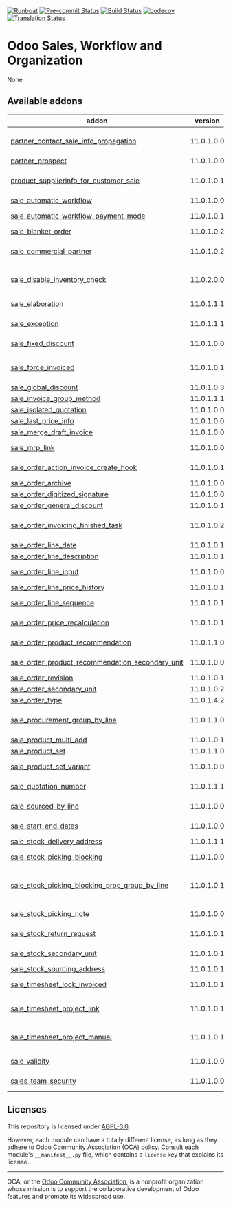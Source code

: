 
[![Runboat](https://img.shields.io/badge/runboat-Try%20me-875A7B.png)](https://runboat.odoo-community.org/builds?repo=OCA/https://github.com/OCA/sale-workflow&target_branch=11.0)
[![Pre-commit Status](https://github.com/OCA/https://github.com/OCA/sale-workflow/actions/workflows/pre-commit.yml/badge.svg?branch=11.0)](https://github.com/OCA/https://github.com/OCA/sale-workflow/actions/workflows/pre-commit.yml?query=branch%3A11.0)
[![Build Status](https://github.com/OCA/https://github.com/OCA/sale-workflow/actions/workflows/test.yml/badge.svg?branch=11.0)](https://github.com/OCA/https://github.com/OCA/sale-workflow/actions/workflows/test.yml?query=branch%3A11.0)
[![codecov](https://codecov.io/gh/OCA/https://github.com/OCA/sale-workflow/branch/11.0/graph/badge.svg)](https://codecov.io/gh/OCA/https://github.com/OCA/sale-workflow)
[![Translation Status](https://translation.odoo-community.org/widgets/https://github.com/OCA/sale-workflow-11-0/-/svg-badge.svg)](https://translation.odoo-community.org/engage/https://github.com/OCA/sale-workflow-11-0/?utm_source=widget)

<!-- /!\ do not modify above this line -->

# Odoo Sales, Workflow and Organization

None

<!-- /!\ do not modify below this line -->

<!-- prettier-ignore-start -->

[//]: # (addons)

Available addons
----------------
addon | version | maintainers | summary
--- | --- | --- | ---
[partner_contact_sale_info_propagation](partner_contact_sale_info_propagation/) | 11.0.1.0.0 |  | Propagate Salesperson and Sales Channel from Company to Contacts
[partner_prospect](partner_prospect/) | 11.0.1.0.0 |  | Partner Prospect
[product_supplierinfo_for_customer_sale](product_supplierinfo_for_customer_sale/) | 11.0.1.0.1 |  | Loads in every sale order line the customer code defined in the product
[sale_automatic_workflow](sale_automatic_workflow/) | 11.0.1.0.0 |  | Sale Automatic Workflow
[sale_automatic_workflow_payment_mode](sale_automatic_workflow_payment_mode/) | 11.0.1.0.1 |  | Sale Automatic Workflow - Payment Mode
[sale_blanket_order](sale_blanket_order/) | 11.0.1.0.2 |  | Blanket Orders
[sale_commercial_partner](sale_commercial_partner/) | 11.0.1.0.2 |  | Add stored related field 'Commercial Entity' on sale orders
[sale_disable_inventory_check](sale_disable_inventory_check/) | 11.0.2.0.0 |  | Disable warning 'Not enough inventory' when there isn't enough product stock
[sale_elaboration](sale_elaboration/) | 11.0.1.1.1 |  | Set an elaboration for any sale line
[sale_exception](sale_exception/) | 11.0.1.1.1 |  | Custom exceptions on sale order
[sale_fixed_discount](sale_fixed_discount/) | 11.0.1.0.0 |  | Allows to apply fixed amount discounts in sales orders.
[sale_force_invoiced](sale_force_invoiced/) | 11.0.1.0.1 |  | Allows to force the invoice status of the sales order to Invoiced
[sale_global_discount](sale_global_discount/) | 11.0.1.0.3 |  | Sale Global Discount
[sale_invoice_group_method](sale_invoice_group_method/) | 11.0.1.1.1 |  | Sale Invoice Group Method
[sale_isolated_quotation](sale_isolated_quotation/) | 11.0.1.0.0 |  | Sales - Isolated Quotation
[sale_last_price_info](sale_last_price_info/) | 11.0.1.0.0 |  | Product Last Price Info - Sale
[sale_merge_draft_invoice](sale_merge_draft_invoice/) | 11.0.1.0.0 |  | Sale Merge Draft Invoice
[sale_mrp_link](sale_mrp_link/) | 11.0.1.0.0 |  | Show manufacturing orders generated from sales order
[sale_order_action_invoice_create_hook](sale_order_action_invoice_create_hook/) | 11.0.1.0.1 |  | Sale Order Action Invoice Create Hook
[sale_order_archive](sale_order_archive/) | 11.0.1.0.0 |  | Archive Sale Orders
[sale_order_digitized_signature](sale_order_digitized_signature/) | 11.0.1.0.0 |  | Sale Order Digitized Signature
[sale_order_general_discount](sale_order_general_discount/) | 11.0.1.0.1 |  | General discount per sale order
[sale_order_invoicing_finished_task](sale_order_invoicing_finished_task/) | 11.0.1.0.2 |  | Control invoice order lines if their related task has been set to invoiceable
[sale_order_line_date](sale_order_line_date/) | 11.0.1.0.1 |  | Sale Order Line Date
[sale_order_line_description](sale_order_line_description/) | 11.0.1.0.1 |  | Sale order line description
[sale_order_line_input](sale_order_line_input/) | 11.0.1.0.0 |  | Search, create or modify directly sale order lines
[sale_order_line_price_history](sale_order_line_price_history/) | 11.0.1.0.1 |  | Sale order line price history
[sale_order_line_sequence](sale_order_line_sequence/) | 11.0.1.0.1 |  | Propagates SO line sequence to invoices and stock picking.
[sale_order_price_recalculation](sale_order_price_recalculation/) | 11.0.1.0.1 |  | Price recalculation in sales orders
[sale_order_product_recommendation](sale_order_product_recommendation/) | 11.0.1.1.0 |  | Recommend products to sell to customer based on history
[sale_order_product_recommendation_secondary_unit](sale_order_product_recommendation_secondary_unit/) | 11.0.1.0.0 |  | Add secondary unit to recommend products wizard
[sale_order_revision](sale_order_revision/) | 11.0.1.0.1 |  | Sale order revisions
[sale_order_secondary_unit](sale_order_secondary_unit/) | 11.0.1.0.2 |  | Sale product in a secondary unit
[sale_order_type](sale_order_type/) | 11.0.1.4.2 |  | Sale Order Type
[sale_procurement_group_by_line](sale_procurement_group_by_line/) | 11.0.1.1.0 |  | Base module for multiple procurement group by Sale order
[sale_product_multi_add](sale_product_multi_add/) | 11.0.1.0.1 |  | Sale Product Multi Add
[sale_product_set](sale_product_set/) | 11.0.1.1.0 |  | Sale product set
[sale_product_set_variant](sale_product_set_variant/) | 11.0.1.0.0 |  | Add variant management to sale product set.
[sale_quotation_number](sale_quotation_number/) | 11.0.1.1.1 |  | Different sequence for sale quotations
[sale_sourced_by_line](sale_sourced_by_line/) | 11.0.1.0.0 |  | Multiple warehouse source locations for Sale order
[sale_start_end_dates](sale_start_end_dates/) | 11.0.1.0.0 |  | Adds start date and end date on sale order lines
[sale_stock_delivery_address](sale_stock_delivery_address/) | 11.0.1.1.1 |  | Sale Stock Sourcing Address
[sale_stock_picking_blocking](sale_stock_picking_blocking/) | 11.0.1.0.0 |  | Allow you to block the creation of deliveries from a sale order.
[sale_stock_picking_blocking_proc_group_by_line](sale_stock_picking_blocking_proc_group_by_line/) | 11.0.1.0.1 |  | Module that allows module sale_stock_picking_blocking to work with sale_procurement_group_by_line
[sale_stock_picking_note](sale_stock_picking_note/) | 11.0.1.0.0 |  | Add picking note in sale and purchase order
[sale_stock_return_request](sale_stock_return_request/) | 11.0.1.0.1 | [![chienandalu](https://github.com/chienandalu.png?size=30px)](https://github.com/chienandalu) | Sale Stock Return Request
[sale_stock_secondary_unit](sale_stock_secondary_unit/) | 11.0.1.0.1 |  | Get product quantities in a secondary unit
[sale_stock_sourcing_address](sale_stock_sourcing_address/) | 11.0.1.0.1 |  | Sale Stock Sourcing Address
[sale_timesheet_lock_invoiced](sale_timesheet_lock_invoiced/) | 11.0.1.0.1 |  | Forbid to update a timesheet line if it has been invoiced.
[sale_timesheet_project_link](sale_timesheet_project_link/) | 11.0.1.0.1 |  | Simply adds a button on the sale order to be redirected on the linked projects
[sale_timesheet_project_manual](sale_timesheet_project_manual/) | 11.0.1.0.1 |  | Allows to create the project/tasks before the sale confirmation
[sale_validity](sale_validity/) | 11.0.1.0.0 |  | Set a default validity delay on quotations
[sales_team_security](sales_team_security/) | 11.0.1.0.0 | [![pedrobaeza](https://github.com/pedrobaeza.png?size=30px)](https://github.com/pedrobaeza) | New group for seeing only sales channel's documents

[//]: # (end addons)

<!-- prettier-ignore-end -->

## Licenses

This repository is licensed under [AGPL-3.0](LICENSE).

However, each module can have a totally different license, as long as they adhere to Odoo Community Association (OCA)
policy. Consult each module's `__manifest__.py` file, which contains a `license` key
that explains its license.

----
OCA, or the [Odoo Community Association](http://odoo-community.org/), is a nonprofit
organization whose mission is to support the collaborative development of Odoo features
and promote its widespread use.
